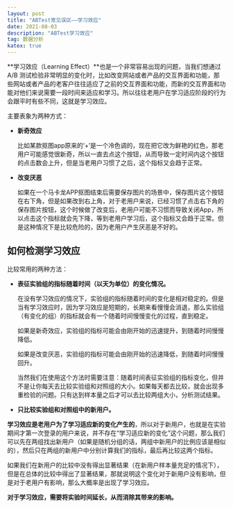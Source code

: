 ```yaml
---
layout: post
title: "ABTest常见误区——学习效应"
date: 2021-08-03
description: "ABTest学习效应"
tag: 数据分析
katex: true
---
```


**学习效应（Learning Effect）**也是一个非常容易出现的问题，当我们想通过 A/B 测试检验非常明显的变化时，比如改变网站或者产品的交互界面和功能，那些网站或者产品的老客户往往适应了之前的交互界面和功能，而新的交互界面和功能对他们来说需要一段时间来适应和学习。所以往往老用户在学习适应阶段的行为会跟平时有些不同，这就是学习效应。

主要表象为两种方式：

- **新奇效应**

  比如某款抠图app原来的‘+’是一个冷色调的，现在把它改为鲜艳的红色，那老用户可能感觉很新奇，所以一直去点这个按钮，从而导致一定时间内这个按钮的点击数会上升，但是当老用户习惯了之后，这个指标又会趋于正常。

- **改变厌恶**

  如果在一个马卡龙APP抠图结束后需要保存图片的场景中，保存图片这个按钮在右下角，但是如果改到右上角，对于老用户来说，已经习惯了点击右下角的保存图片按钮，这个时候做了改变后，老用户可能不习惯而导致关闭App，所以点击这个指标就会先下降，等到老用户学习后，这个指标又会趋于正常。但是这种情况下是比较危险的，因为老用户产生厌恶是不好的。

## 如何检测学习效应

比较常用的两种方法：

- **表征实验组的指标随着时间（以天为单位）的变化情况。**

  在没有学习效应的情况下，实验组的指标随着时间的变化是相对稳定的。但是当有学习效应时，因为学习效应是短期的，长期来看慢慢会消退，那么实验组（有变化的组）的指标就会有一个随着时间慢慢变化的过程，直到稳定。

  如果是新奇效应，实验组的指标可能会由刚开始的迅速提升，到随着时间慢慢降低。

  如果是改变厌恶，实验组的指标可能会由刚开始的迅速降低，到随着时间慢慢回升。

  当然我们在使用这个方法时需要注意：随着时间表征实验组的指标变化，但并不是让你每天去比较实验组和对照组的大小。如果每天都去比较，就会出现多重检验的问题。只有达到样本量之后才可以去比较两组大小，分析测试结果。

- **只比较实验组和对照组中的新用户。**

**学习效应是老用户为了学习适应新的变化产生的**，所以对于新用户，也就是在实验期间才第一次登录的用户来说，并不存在“学习适应新的变化”这个问题，那么我们可以先在两组找出新用户（如果是随机分组的话，两组中新用户的比例应该是相似的），然后只在两组的新用户中分别计算我们的指标，最后再比较这两个指标。

如果我们在新用户的比较中没有得出显著结果（在新用户样本量充足的情况下），但是在总体的比较中得出了显著结果，那就说明这个变化对于新用户没有影响，但是对于老用户有影响，那么大概率是出现了学习效应。

**对于学习效应，需要将实验时间延长，从而消除其带来的影响。**

